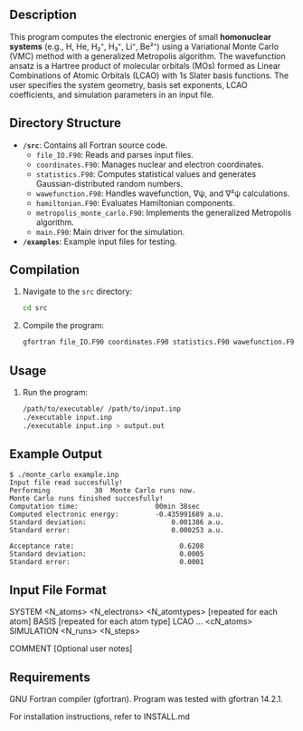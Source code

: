 ## Description  
This program computes the electronic energies of small **homonuclear systems** (e.g., H, He, H₂⁺, H₃⁺, Li⁺, Be²⁺) using a Variational Monte Carlo (VMC) method with a generalized Metropolis algorithm. The wavefunction ansatz is a Hartree product of molecular orbitals (MOs) formed as Linear Combinations of Atomic Orbitals (LCAO) with 1s Slater basis functions. The user specifies the system geometry, basis set exponents, LCAO coefficients, and simulation parameters in an input file.

## Directory Structure  
- **`/src`**: Contains all Fortran source code.  
  - `file_IO.F90`: Reads and parses input files.  
  - `coordinates.F90`: Manages nuclear and electron coordinates.  
  - `statistics.F90`: Computes statistical values and generates Gaussian-distributed random numbers.  
  - `wawefunction.F90`: Handles wavefunction, ∇ψ, and ∇²ψ calculations.  
  - `hamiltonian.F90`: Evaluates Hamiltonian components.  
  - `metropolis_monte_carlo.F90`: Implements the generalized Metropolis algorithm.  
  - `main.F90`: Main driver for the simulation.  
- **`/examples`**: Example input files for testing.

## Compilation  
1. Navigate to the `src` directory:  
   ```bash  
   cd src
2. Compile the program:
    ```bash
    gfortran file_IO.F90 coordinates.F90 statistics.F90 wawefunction.F90 hamiltonian.F90 metropolis_monte_carlo.F90 main.F90 -o monte_carlo

## Usage
1. Run the program:
    ```bash
    /path/to/executable/ /path/to/input.inp
    ./executable input.inp
    ./executable input.inp > output.out
## Example Output
    $ ./monte_carlo example.inp
    Input file read succesfully!
    Performing           30  Monte Carlo runs now.
    Monte Carlo runs finished succesfully!
    Computation time:                   00min 38sec
    Computed electronic energy:         -0.435991689 a.u.
    Standard deviation:                     0.001386 a.u.
    Standard error:                         0.000253 a.u.

    Acceptance rate:                          0.6208
    Standard deviation:                       0.0005
    Standard error:                           0.0001

## Input File Format
SYSTEM
<N_atoms> <N_electrons> <N_atomtypes>
<Z> <x> <y> <z> [repeated for each atom]
BASIS
<Z> <alpha> [repeated for each atom type]
LCAO
<c1> <c2> ... <cN_atoms>
SIMULATION
<N_runs> <N_steps> <dt>
COMMENT
[Optional user notes]

## Requirements
GNU Fortran compiler (gfortran). Program was tested with gfortran 14.2.1.

For installation instructions, refer to INSTALL.md
